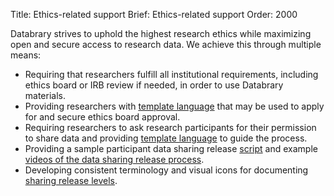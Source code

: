 Title: Ethics-related support
Brief: Ethics-related support
Order: 2000

Databrary strives to uphold the highest research ethics while maximizing open and secure access to research data.
We achieve this through multiple means:

- Requiring that researchers fulfill all institutional requirements, including ethics board or IRB review if needed, in order to use Databrary materials.
- Providing researchers with [template language](|filename|irb/irb-application.mdi) that may be used to apply for and secure ethics board approval.
- Requiring researchers to ask research participants for their permission to share data and providing [template language](|filename|irb/release-template.mdi) to guide the process.
- Providing a sample participant data sharing release [script](|filename|irb/script.md) and example [videos of the data sharing release process](|filename|irb/examples.md).
- Developing consistent terminology and visual icons for documenting [sharing release levels](|filename|irb/release-levels.md).

